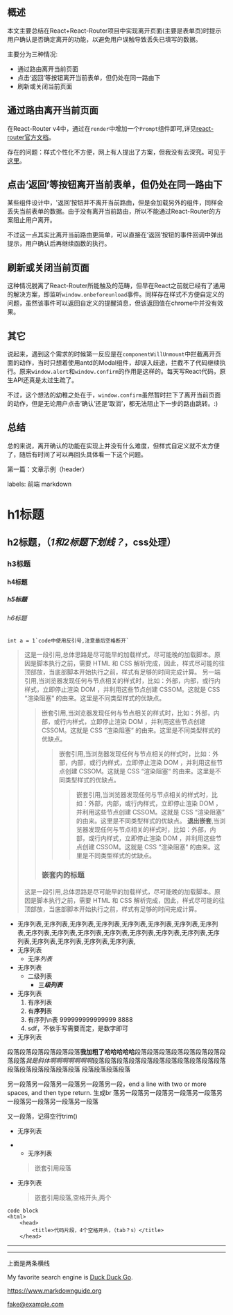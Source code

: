 ## 概述

本文主要总结在React+React-Router项目中实现离开页面(主要是表单页)时提示用户确认是否确定离开的功能，以避免用户误触导致丢失已填写的数据。

主要分为三种情况:
- 通过路由离开当前页面
- 点击‘返回’等按钮离开当前表单，但仍处在同一路由下
- 刷新或关闭当前页面

## 通过路由离开当前页面

在React-Router v4中，通过在`render`中增加一个`Prompt`组件即可,详见[react-router官方文档](https://reacttraining.com/react-router/core/api/Prompt)。

存在的问题：样式个性化不方便，网上有人提出了方案，但我没有去深究。可见于[这里](https://www.geekjc.com/post/5a950fe9ac7c3a3d745efa60)。


## 点击‘返回’等按钮离开当前表单，但仍处在同一路由下

某些组件设计中，'返回’按钮并不离开当前路由，但是会加载另外的组件，同样会丢失当前表单的数据。由于没有离开当前路由，所以不能通过React-Router的方案阻止用户离开。

不过这一点其实比离开当前路由更简单，可以直接在‘返回’按钮的事件回调中弹出提示，用户确认后再继续函数的执行。

## 刷新或关闭当前页面

这种情况脱离了React-Router所能触及的范畴，但早在React之前就已经有了通用的解决方案，即监听`window.onbeforeunload`事件。同样存在样式不方便自定义的问题，虽然该事件可以返回自定义的提醒消息，但该返回值在chrome中并没有效果。

## 其它

说起来，遇到这个需求的时候第一反应是在`componentWillUnmount`中拦截离开页面的动作，当时只想着使用antd的Modal组件，却误入歧途，拦截不了代码继续执行。原来`window.alert`和`window.confirm`的作用是这样的。每天写React代码，原生API还真是太过生疏了。

不过，这个想法的幼稚之处在于，`window.confirm`虽然暂时拦下了离开当前页面的动作，但是无论用户点击‘确认’还是‘取消’，都无法阻止下一步的路由跳转。:)

## 总结

总的来说，离开确认的功能在实现上并没有什么难度，但样式自定义就不太方便了，随后有时间了可以再回头具体看一下这个问题。


第一篇：文章示例（header）

labels: 前端 markdown

 # h1标题
##  h2标题，（***1和2标题下划线？***，css处理）
  ### h3标题
#### h4标题
##### h5标题
###### h6标题

``int a = 1`code中使用反引号,注意最后空格断开` ``

>这是一段引用,总体思路是尽可能早的加载样式，尽可能晚的加载脚本。原因是脚本执行之前，需要 HTML 和 CSS 解析完成，因此，样式尽可能的往顶部放，当底部脚本开始执行之前，样式有足够的时间完成计算。
>另一端引用,当浏览器发现任何与节点相关的样式时，比如：外部，内部，或行内样式，立即停止渲染 DOM ，并利用这些节点创建 CSSOM。这就是 CSS “渲染阻塞“ 的由来。这里是不同类型样式的优缺点。
>>嵌套引用,当浏览器发现任何与节点相关的样式时，比如：外部，内部，或行内样式，立即停止渲染 DOM ，并利用这些节点创建 CSSOM。这就是 CSS “渲染阻塞“ 的由来。这里是不同类型样式的优缺点。
>>>嵌套引用,当浏览器发现任何与节点相关的样式时，比如：外部，内部，或行内样式，立即停止渲染 DOM ，并利用这些节点创建 CSSOM。这就是 CSS “渲染阻塞“ 的由来。这里是不同类型样式的优缺点。
>>>>嵌套引用,当浏览器发现任何与节点相关的样式时，比如：外部，内部，或行内样式，立即停止渲染 DOM ，并利用这些节点创建 CSSOM。这就是 CSS “渲染阻塞“ 的由来。这里是不同类型样式的优缺点。
>**退出嵌套**,当浏览器发现任何与节点相关的样式时，比如：外部，内部，或行内样式，立即停止渲染 DOM ，并利用这些节点创建 CSSOM。这就是 CSS “渲染阻塞“ 的由来。这里是不同类型样式的优缺点。
>>### **嵌套内的标题**
>这是一段引用,总体思路是尽可能早的加载样式，尽可能晚的加载脚本。原因是脚本执行之前，需要 HTML 和 CSS 解析完成，因此，样式尽可能的往顶部放，当底部脚本开始执行之前，样式有足够的时间完成计算。

- 无序列表,无序列表,无序列表,无序列表,无序列表,无序列表,无序列表,无序列表,无序列表,无序列表,无序列表,无序列表,无序列表,无序列表,无序列表,无序列表,无序列表,无序列表,无序列表,无序列表,
- 无序列表
  - 无序*列表*
- 无序列表
  - 二级列表
    - 三***级列表***
- 无序列表
  1. 有序列表
    2. 有**序列**表
    3. 有序列\n表  999999999999999
    8888
  2. sdf，不依手写需要而定，是数字即可
- 无序列表

段落段落段落段落段落段落**我加粗了哈哈哈哈哈**段落段落段落段落段落段落段落段落段落*我是斜体啊啊啊啊啊啊啊*段落段落段落段落段落段落段落段落段落段落段落段落段落段落段落段落段落
段落段落段落段落
   
另一段落另一段落另一段落另一段落另一段，end a line with two or more spaces, and then type return. 生成br 落另一段落另一段落另一段落另一段落另一段落另一段落另一段落另一段落

又一段落，记得空行trim()

- 无序列表
- - 无序列表
  > 嵌套引用段落
- 无序列表
  > 嵌套引用段落,空格开头,两个


    <html>
      <head>
          <title>代码片段，4个空格开头，（tab？s）</title>
      </head>
```
code block
<html>
    <head>
        <title>代码片段，4个空格开头，（tab？s）</title>
    </head>
```

---
***
上面是两条横线

My favorite search engine is [Duck Duck Go](https://duckduckgo.com).

<https://www.markdownguide.org>


<fake@example.com>